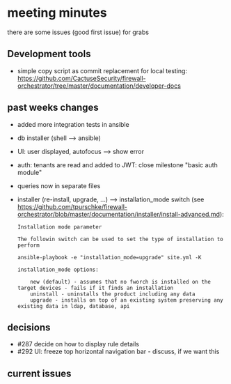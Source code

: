 # meeting minutes

there are some issues (good first issue) for grabs

## Development tools
- simple copy script as commit replacement for local testing: <https://github.com/CactuseSecurity/firewall-orchestrator/tree/master/documentation/developer-docs>

## past weeks changes
- added more integration tests in ansible
- db installer (shell --> ansible)
- UI: user displayed, autofocus --> show error
- auth: tenants are read and added to JWT: close milestone "basic auth module"
- queries now in separate files
- installer (re-install, upgrade, ...) --> installation_mode switch (see <https://github.com/tpurschke/firewall-orchestrator/blob/master/documentation/installer/install-advanced.md>): 

      Installation mode parameter

      The followin switch can be used to set the type of installation to perform

      ansible-playbook -e "installation_mode=upgrade" site.yml -K

      installation_mode options:

          new (default) - assumes that no fworch is installed on the target devices - fails if it finds an installation
          uninstall - uninstalls the product including any data
          upgrade - installs on top of an existing system preserving any existing data in ldap, database, api
## decisions
- #287 decide on how to display rule details
- #292 UI: freeze top horizontal navigation bar - discuss, if we want this

## current issues
